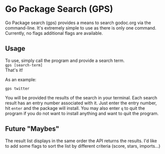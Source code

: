 # Go Package Search (GPS)

Go Package search (gps) provides a means to search godoc.org via the command-line.  It's extremely simple to use as there is only one command. Currently, no flags additional flags are available.

## Usage
To use, simply call the program and provide a search term.  
```gps [search-term]```  
That's it!

As an example:
  
```gps twitter```  
  
You will be provided the results of the search in your terminal.  Each search result has an entry number associated with it. Just enter the entry number, hit `enter` and the package will install. You may also enter `q` to quit the program if you do not want to install anything and want to quit the program.

## Future "Maybes"
The result list displays in the same order the API returns the results.  I'd like to add some flags to sort the list by different criteria (score, stars, imports...)
